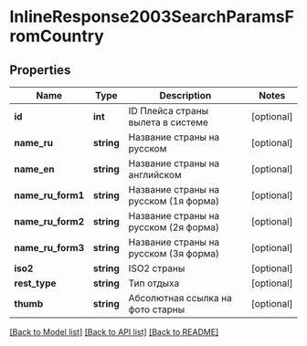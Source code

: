 # InlineResponse2003SearchParamsFromCountry

## Properties
Name | Type | Description | Notes
------------ | ------------- | ------------- | -------------
**id** | **int** | ID Плейса страны вылета в системе | [optional] 
**name_ru** | **string** | Название страны на русском | [optional] 
**name_en** | **string** | Название страны на английском | [optional] 
**name_ru_form1** | **string** | Название страны на русском (1я форма) | [optional] 
**name_ru_form2** | **string** | Название страны на русском (2я форма) | [optional] 
**name_ru_form3** | **string** | Название страны на русском (3я форма) | [optional] 
**iso2** | **string** | ISO2 страны | [optional] 
**rest_type** | **string** | Тип отдыха | [optional] 
**thumb** | **string** | Абсолютная ссылка на фото старны | [optional] 

[[Back to Model list]](../../README.md#documentation-for-models) [[Back to API list]](../../README.md#documentation-for-api-endpoints) [[Back to README]](../../README.md)

